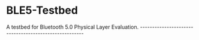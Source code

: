 # BLE5-Testbed
A testbed for Bluetooth 5.0 Physical Layer Evaluation.
_------------------------------------------------------_
